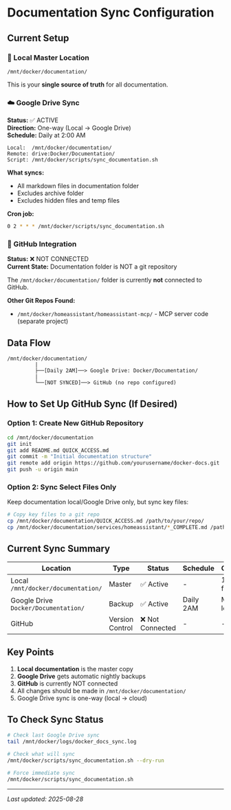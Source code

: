 # Documentation Sync Configuration

## Current Setup

### 📁 Local Master Location
```
/mnt/docker/documentation/
```
This is your **single source of truth** for all documentation.

### ☁️ Google Drive Sync

**Status:** ✅ ACTIVE  
**Direction:** One-way (Local → Google Drive)  
**Schedule:** Daily at 2:00 AM  

```
Local:  /mnt/docker/documentation/
Remote: drive:Docker/Documentation/
Script: /mnt/docker/scripts/sync_documentation.sh
```

**What syncs:**
- All markdown files in documentation folder
- Excludes archive folder
- Excludes hidden files and temp files

**Cron job:**
```bash
0 2 * * * /mnt/docker/scripts/sync_documentation.sh
```

### 🐙 GitHub Integration

**Status:** ❌ NOT CONNECTED  
**Current State:** Documentation folder is NOT a git repository

The `/mnt/docker/documentation/` folder is currently **not** connected to GitHub. 

**Other Git Repos Found:**
- `/mnt/docker/homeassistant/homeassistant-mcp/` - MCP server code (separate project)

## Data Flow

```
/mnt/docker/documentation/
         |
         ├──[Daily 2AM]──> Google Drive: Docker/Documentation/
         |
         └──[NOT SYNCED]──> GitHub (no repo configured)
```

## How to Set Up GitHub Sync (If Desired)

### Option 1: Create New GitHub Repository
```bash
cd /mnt/docker/documentation
git init
git add README.md QUICK_ACCESS.md
git commit -m "Initial documentation structure"
git remote add origin https://github.com/yourusername/docker-docs.git
git push -u origin main
```

### Option 2: Sync Select Files Only
Keep documentation local/Google Drive only, but sync key files:
```bash
# Copy key files to a git repo
cp /mnt/docker/documentation/QUICK_ACCESS.md /path/to/your/repo/
cp /mnt/docker/documentation/services/homeassistant/*_COMPLETE.md /path/to/your/repo/
```

## Current Sync Summary

| Location | Type | Status | Schedule | Content |
|----------|------|--------|----------|---------|
| Local `/mnt/docker/documentation/` | Master | ✅ Active | - | 108 files |
| Google Drive `Docker/Documentation/` | Backup | ✅ Active | Daily 2AM | Mirrors local |
| GitHub | Version Control | ❌ Not Connected | - | - |

## Key Points

1. **Local documentation** is the master copy
2. **Google Drive** gets automatic nightly backups
3. **GitHub** is currently NOT connected
4. All changes should be made in `/mnt/docker/documentation/`
5. Google Drive sync is one-way (local → cloud)

## To Check Sync Status

```bash
# Check last Google Drive sync
tail /mnt/docker/logs/docker_docs_sync.log

# Check what will sync
/mnt/docker/scripts/sync_documentation.sh --dry-run

# Force immediate sync
/mnt/docker/scripts/sync_documentation.sh
```

---
*Last updated: 2025-08-28*
